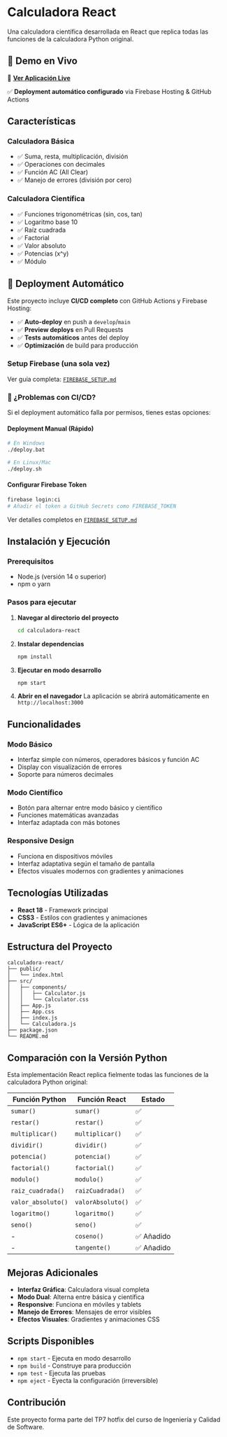 # Calculadora React

Una calculadora científica desarrollada en React que replica todas las funciones de la calculadora Python original.

## 🌟 Demo en Vivo

🚀 **[Ver Aplicación Live](https://calculadora-react-tp7.web.app)** 

✅ **Deployment automático configurado** via Firebase Hosting & GitHub Actions

## Características

### Calculadora Básica
- ✅ Suma, resta, multiplicación, división
- ✅ Operaciones con decimales
- ✅ Función AC (All Clear)
- ✅ Manejo de errores (división por cero)

### Calculadora Científica
- ✅ Funciones trigonométricas (sin, cos, tan)
- ✅ Logaritmo base 10
- ✅ Raíz cuadrada
- ✅ Factorial
- ✅ Valor absoluto
- ✅ Potencias (x^y)
- ✅ Módulo

## 🚀 Deployment Automático

Este proyecto incluye **CI/CD completo** con GitHub Actions y Firebase Hosting:

- ✅ **Auto-deploy** en push a `develop`/`main`
- ✅ **Preview deploys** en Pull Requests
- ✅ **Tests automáticos** antes del deploy
- ✅ **Optimización** de build para producción

### Setup Firebase (una sola vez)

Ver guía completa: [`FIREBASE_SETUP.md`](../FIREBASE_SETUP.md)

### 🚨 ¿Problemas con CI/CD?

Si el deployment automático falla por permisos, tienes estas opciones:

#### Deployment Manual (Rápido)
```bash
# En Windows
./deploy.bat

# En Linux/Mac  
./deploy.sh
```

#### Configurar Firebase Token
```bash
firebase login:ci
# Añadir el token a GitHub Secrets como FIREBASE_TOKEN
```

Ver detalles completos en [`FIREBASE_SETUP.md`](../FIREBASE_SETUP.md)

## Instalación y Ejecución

### Prerequisitos
- Node.js (versión 14 o superior)
- npm o yarn

### Pasos para ejecutar

1. **Navegar al directorio del proyecto**
   ```bash
   cd calculadora-react
   ```

2. **Instalar dependencias**
   ```bash
   npm install
   ```

3. **Ejecutar en modo desarrollo**
   ```bash
   npm start
   ```

4. **Abrir en el navegador**
   La aplicación se abrirá automáticamente en `http://localhost:3000`

## Funcionalidades

### Modo Básico
- Interfaz simple con números, operadores básicos y función AC
- Display con visualización de errores
- Soporte para números decimales

### Modo Científico
- Botón para alternar entre modo básico y científico
- Funciones matemáticas avanzadas
- Interfaz adaptada con más botones

### Responsive Design
- Funciona en dispositivos móviles
- Interfaz adaptativa según el tamaño de pantalla
- Efectos visuales modernos con gradientes y animaciones

## Tecnologías Utilizadas

- **React 18** - Framework principal
- **CSS3** - Estilos con gradientes y animaciones
- **JavaScript ES6+** - Lógica de la aplicación

## Estructura del Proyecto

```
calculadora-react/
├── public/
│   └── index.html
├── src/
│   ├── components/
│   │   ├── Calculator.js
│   │   └── Calculator.css
│   ├── App.js
│   ├── App.css
│   ├── index.js
│   └── Calculadora.js
├── package.json
└── README.md
```

## Comparación con la Versión Python

Esta implementación React replica fielmente todas las funciones de la calculadora Python original:

| Función Python | Función React | Estado |
|----------------|---------------|---------|
| `sumar()` | `sumar()` | ✅ |
| `restar()` | `restar()` | ✅ |
| `multiplicar()` | `multiplicar()` | ✅ |
| `dividir()` | `dividir()` | ✅ |
| `potencia()` | `potencia()` | ✅ |
| `factorial()` | `factorial()` | ✅ |
| `modulo()` | `modulo()` | ✅ |
| `raiz_cuadrada()` | `raizCuadrada()` | ✅ |
| `valor_absoluto()` | `valorAbsoluto()` | ✅ |
| `logaritmo()` | `logaritmo()` | ✅ |
| `seno()` | `seno()` | ✅ |
| - | `coseno()` | ✅ Añadido |
| - | `tangente()` | ✅ Añadido |

## Mejoras Adicionales

- **Interfaz Gráfica**: Calculadora visual completa
- **Modo Dual**: Alterna entre básica y científica
- **Responsive**: Funciona en móviles y tablets
- **Manejo de Errores**: Mensajes de error visibles
- **Efectos Visuales**: Gradientes y animaciones CSS

## Scripts Disponibles

- `npm start` - Ejecuta en modo desarrollo
- `npm build` - Construye para producción
- `npm test` - Ejecuta las pruebas
- `npm eject` - Eyecta la configuración (irreversible)

## Contribución

Este proyecto forma parte del TP7 hotfix del curso de Ingeniería y Calidad de Software.